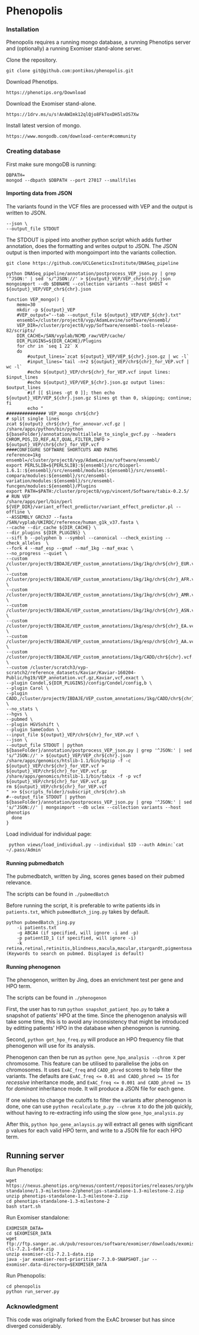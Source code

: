 # Phenopolis



### Installation

Phenopolis requires a running mongo database, a running Phenotips server and (optionally) a running Exomiser stand-alone server.

Clone the repository.

```
git clone git@github.com:pontikos/phenopolis.git
```

Download Phenotips.
```
https://phenotips.org/Download
```

Download the Exomiser stand-alone.
```
https://1drv.ms/u/s!AnAWImk12qlQjo8FkToxDH5lxOS7Xw
```

Install latest version of mongo.
```
https://www.mongodb.com/download-center#community
```

### Creating database

First make sure mongoDB is running:
```
DBPATH=
mongod --dbpath $DBPATH --port 27017 --smallfiles
```

#### Importing data from JSON

The variants found in the VCF files are processed with VEP and the output is written to JSON.
```
--json \
--output_file STDOUT 
```
The STDOUT is piped into another python script which adds further annotation, does the formatting and writes output to JSON.
The JSON output is then imported with mongoimport into the variants collection.

```
git clone https://github.com/UCLGeneticsInstitute/DNASeq_pipeline
```
```
python DNASeq_pipeline/annotation/postprocess_VEP_json.py | grep '^JSON:' | sed 's/^JSON://' > ${output}_VEP/VEP_chr${chr}.json
mongoimport --db $DBNAME --collection variants --host $HOST < ${output}_VEP/VEP_chr${chr}.json
```

```
function VEP_mongo() {
    memo=30
    mkdir -p ${output}_VEP
    #VEP_output="--tab --output_file ${output}_VEP/VEP_${chr}.txt"
    ensembl=/cluster/project8/vyp/AdamLevine/software/ensembl/
    VEP_DIR=/cluster/project8/vyp/Software/ensembl-tools-release-82/scripts/
    DIR_CACHE=/SAN/vyplab/NCMD_raw/VEP/cache/
    DIR_PLUGINS=${DIR_CACHE}/Plugins
    for chr in `seq 1 22` X
    do
        #output_lines=`zcat ${output}_VEP/VEP_${chr}.json.gz | wc -l`
        #input_lines=`tail -n+2 ${output}_VEP/chr${chr}_for_VEP.vcf | wc -l`
        #echo ${output}_VEP/chr${chr}_for_VEP.vcf input lines: $input_lines
        #echo ${output}_VEP/VEP_${chr}.json.gz output lines: $output_lines
        #if [[ $lines -gt 0 ]]; then echo ${output}_VEP/VEP_${chr}.json.gz $lines gt than 0, skipping; continue; fi
        echo "
############### VEP_mongo chr${chr}
# split single lines
zcat ${output}_chr${chr}_for_annovar.vcf.gz | /share/apps/python/bin/python ${baseFolder}/annotation/multiallele_to_single_gvcf.py --headers CHROM,POS,ID,REF,ALT,QUAL,FILTER,INFO > ${output}_VEP/chr${chr}_for_VEP.vcf
####CONFIGURE SOFTWARE SHORTCUTS AND PATHS
reference=1kg
ensembl=/cluster/project8/vyp/AdamLevine/software/ensembl/
export PERL5LIB=${PERL5LIB}:${ensembl}/src/bioperl-1.6.1::${ensembl}/src/ensembl/modules:${ensembl}/src/ensembl-compara/modules:${ensembl}/src/ensembl-variation/modules:${ensembl}/src/ensembl-funcgen/modules:${ensembl}/Plugins
export PATH=$PATH:/cluster/project8/vyp/vincent/Software/tabix-0.2.5/
# RUN VEP
/share/apps/perl/bin/perl ${VEP_DIR}/variant_effect_predictor/variant_effect_predictor.pl --offline \
--ASSEMBLY GRCh37 --fasta /SAN/vyplab/UKIRDC/reference/human_g1k_v37.fasta \
--cache --dir_cache ${DIR_CACHE} \
--dir_plugins ${DIR_PLUGINS} \
--sift b --polyphen b --symbol --canonical --check_existing --check_alleles  \
--fork 4 --maf_esp --gmaf --maf_1kg --maf_exac \
--no_progress --quiet \
--custom /cluster/project9/IBDAJE/VEP_custom_annotations/1kg/1kg/chr${chr}_EUR.vcf.gz,1KG_EUR,vcf,exact \
--custom /cluster/project9/IBDAJE/VEP_custom_annotations/1kg/1kg/chr${chr}_AFR.vcf.gz,1KG_AFR,vcf,exact \
--custom /cluster/project9/IBDAJE/VEP_custom_annotations/1kg/1kg/chr${chr}_AMR.vcf.gz,1KG_AMR,vcf,exact \
--custom /cluster/project9/IBDAJE/VEP_custom_annotations/1kg/1kg/chr${chr}_ASN.vcf.gz,1KG_ASN,vcf,exact \
--custom /cluster/project9/IBDAJE/VEP_custom_annotations/1kg/esp/chr${chr}_EA.vcf.gz,ESP_EA,vcf,exact \
--custom /cluster/project9/IBDAJE/VEP_custom_annotations/1kg/esp/chr${chr}_AA.vcf.gz,ESP_AA,vcf,exact \
--custom /cluster/project9/IBDAJE/VEP_custom_annotations/1kg/CADD/chr${chr}.vcf.gz,CADD,vcf,exact \
--custom /cluster/scratch3/vyp-scratch2/reference_datasets/Kaviar/Kaviar-160204-Public/hg19/VEP_annotation.vcf.gz,Kaviar,vcf,exact \
--plugin Condel,${DIR_PLUGINS}/config/Condel/config,b \
--plugin Carol \
--plugin CADD,/cluster/project9/IBDAJE/VEP_custom_annotations/1kg/CADD/chr${chr}.vcf.gz \
--no_stats \
--hgvs \
--pubmed \
--plugin HGVSshift \
--plugin SameCodon \
--input_file ${output}_VEP/chr${chr}_for_VEP.vcf \
--json \
--output_file STDOUT | python ${baseFolder}/annotation/postprocess_VEP_json.py | grep '^JSON:' | sed 's/^JSON://' > ${output}_VEP/VEP_chr${chr}.json
/share/apps/genomics/htslib-1.1/bin/bgzip -f -c ${output}_VEP/chr${chr}_for_VEP.vcf > ${output}_VEP/chr${chr}_for_VEP.vcf.gz
/share/apps/genomics/htslib-1.1/bin/tabix -f -p vcf ${output}_VEP/chr${chr}_for_VEP.vcf.gz
rm ${output}_VEP/chr${chr}_for_VEP.vcf
" >> ${scripts_folder}/subscript_chr${chr}.sh
#--output_file STDOUT | python ${baseFolder}/annotation/postprocess_VEP_json.py | grep '^JSON:' | sed 's/^JSON://' | mongoimport --db uclex --collection variants --host phenotips
  done
}
```

Load individual for individual page:
```
 python views/load_individual.py --individual $ID --auth Admin:`cat ~/.pass/Admin`
```

#### Running pubmedbatch

The pubmedbatch, written by Jing, scores genes based on their pubmed relevance.

The scripts can be found in `./pubmedBatch`

Before running the script, it is preferable to write patients ids in `patients.txt`, which `pubmedBatch_jing.py` takes by default.

```
python pubmedBatch_jing.py
    -i patients.txt
    -g ABCA4 (if specified, will ignore -i and -p)
    -p patientID_1 (if specified, will ignore -i)
    -k retina,retinal,retinitis,blindness,macula,macular,stargardt,pigmentosa (Keywords to search on pubmed. Displayed is default)
```

#### Running phenogenon

The phenogenon, written by Jing, does an enrichment test per gene and HPO term.

The scripts can be found in `./phenogenon`

First, the user has to run `python snapshot_patient_hpo.py` to take a snapshot of patients' HPO at the time. Since the phenogenon analysis will take some time, this is to avoid any inconsistency that might be introduced by editting patients' HPO in the database when phenogenon is running.

Second, `python get_hpo_freq.py` will produce an HPO frequency file that phenogenon will use for its analysis.

Phenogenon can then be run as `python gene_hpo_analysis --chrom X` per chromosome. This feature can be utilised to parallelise the jobs on chromosomes. It uses `ExAC_freq` and `CADD_phred` scores to help filter the variants. The defaults are `ExAC_freq <= 0.01 and CADD_phred >= 15` for _recessive_ inheritance mode, and `ExAC_freq <= 0.001 and CADD_phred >= 15` for _dominant_ inheritance mode. It will produce a JSON file for each gene.

If one wishes to change the cutoffs to filter the variants after phenogenon is done, one can use `python recalculate_p.py --chrom X` to do the job quickly, without having to re-extracting info using the slow `gene_hpo_analysis.py`

After this, `python hpo_gene_anlaysis.py` will extract all genes with significant p values for each valid HPO term, and write to a JSON file for each HPO term.
## Running server

Run Phenotips:
```
wget https://nexus.phenotips.org/nexus/content/repositories/releases/org/phenotips/phenotips-standalone/1.3-milestone-2/phenotips-standalone-1.3-milestone-2.zip
unzip phenotips-standalone-1.3-milestone-2.zip
cd phenotips-standalone-1.3-milestone-2
bash start.sh
```

Run Exomiser standalone:
```
EXOMISER_DATA=
cd $EXOMISER_DATA
wget ftp://ftp.sanger.ac.uk/pub/resources/software/exomiser/downloads/exomiser/exomiser-cli-7.2.1-data.zip
unzip exomiser-cli-7.2.1-data.zip
java -jar exomiser-rest-prioritiser-7.3.0-SNAPSHOT.jar --exomiser.data-directory=$EXOMISER_DATA
```

Run Phenopolis:
```
cd phenopolis
python run_server.py
```


### Acknowledgment

This code was originally forked from the ExAC browser but has since diverged considerably.


